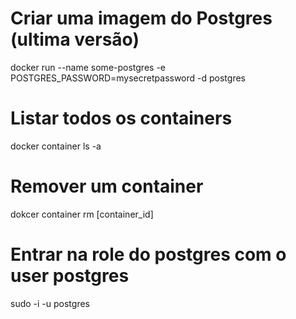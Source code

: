 
# Criar uma imagem do Postgres (ultima versão)
docker run --name some-postgres -e POSTGRES_PASSWORD=mysecretpassword -d postgres
# Listar todos os containers
docker container ls -a
# Remover um container 
dokcer container rm [container_id]
# Entrar na role do postgres com o user postgres
sudo -i -u postgres